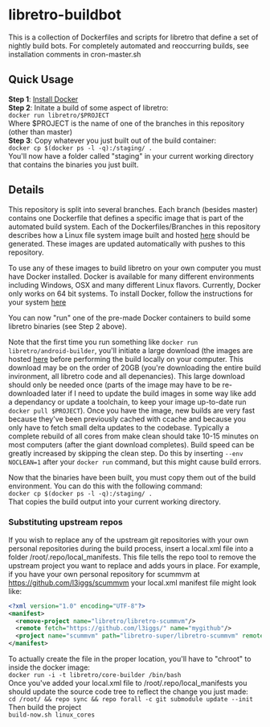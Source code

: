libretro-buildbot
===========
This is a collection of Dockerfiles and scripts for libretro that define a set of nightly build bots. For completely automated and reoccurring builds, see installation comments in cron-master.sh

## Quick Usage
**Step 1**: [Install Docker](https://docs.docker.com/installation/)  
**Step 2**: Initate a build of some aspect of libretro:  
`docker run libretro/$PROJECT`  
Where $PROJECT is the name of one of the branches in this repository (other than master)  
**Step 3**: Copy whatever you just built out of the build container:  
`docker cp $(docker ps -l -q):/staging/ .`  
You'll now have a folder called "staging" in your current working directory that contains the binaries you just built.

## Details
This repository is split into several branches. Each branch (besides master) contains one Dockerfile that defines a specific image that is part of the automated build system. Each of the Dockerfiles/Branches in this repository describes how a Linux file system image built and hosted [here](https://registry.hub.docker.com/repos/libretro/) should be generated. These images are updated automatically with pushes to this repository.

To use any of these images to build libretro on your own computer you must have Docker installed. Docker is available for many different environments including Windows, OSX and many different Linux flavors. Currently, Docker only works on 64 bit systems. To install Docker, follow the instructions for your system [here](https://docs.docker.com/installation/)

You can now "run" one of the pre-made Docker containers to build some libretro binaries (see Step 2 above).

Note that the first time you run something like `docker run libretro/android-builder`, you'll initiate a large download (the images are hosted [here](https://registry.hub.docker.com/repos/libretro) before performing the build locally on your computer. This download may be on the order of 20GB (you're downloading the entire build invironment, all libretro code and all depenancies). This large download should only be needed once (parts of the image may have to be re-downloaded later if I need to update the build images in some way like add a dependancy or update a toolchain, to keep your image up-to-date run `docker pull $PROJECT`). Once you have the image, new builds are very fast because they've been previously cached with ccache and because you only have to fetch small delta updates to the codebase. Typically a complete rebuild of all cores from make clean should take 10-15 minutes on most computers (after the giant download completes). Build speed can be greatly increased by skipping the clean step. Do this by inserting `--env NOCLEAN=1` after your `docker run` command, but this might cause build errors.

Now that the binaries have been built, you must copy them out of the build environment. You can do this with the following command:  
`docker cp $(docker ps -l -q):/staging/ .`  
That copies the build output into your current working directory. 

### Substituting upstream repos
If you wish to replace any of the upstream git repositories with your own personal repositories during the build process, insert a local.xml file into a folder /root/.repo/local_manifests. This file tells the repo tool to remove the upstream project you want to replace and adds yours in place. For example, if you have your own personal repository for scummvm at https://github.com/l3iggs/scummvm your local.xml manifest file might look like:
```xml
<?xml version="1.0" encoding="UTF-8"?>
<manifest>
  <remove-project name="libretro/libretro-scummvm"/>
  <remote fetch="https://github.com/l3iggs/" name="mygithub"/>
  <project name="scummvm" path="libretro-super/libretro-scummvm" remote="mygithub" />
</manifest>
```  
To actually create the file in the proper location, you'll have to "chroot" to inside the docker image:  
`docker run -i -t libretro/core-builder /bin/bash`  
Once you've added your local.xml file to /root/.repo/local_manifests you should update the source code tree to reflect the change you just made:  
`cd /root/ && repo sync && repo forall -c git submodule update --init`  
Then build the project  
`build-now.sh linux_cores`  
